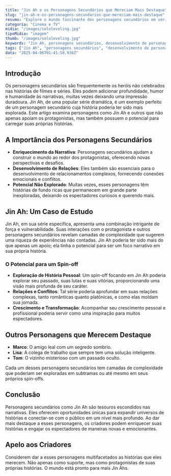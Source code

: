 ```yaml
---
title: "Jin Ah e os Personagens Secundários que Mereciam Mais Destaque"
slug: "jin-ah-e-os-personagens-secundarios-que-mereciam-mais-destaque"
resumo: "Explore o mundo fascinante dos personagens secundários em séries e filmes, focando em Jin Ah e outros que poderiam ter tido mais tempo de tela e desenvolvimento. Descubra como esses personagens enriquecem as narrativas e por que merecem mais atenção."
categoria: "Cinema e TV"
midia: "/images/sololeveling.jpg"
tipoMidia: "imagem"
thumb: "/images/sololeveling.jpg"
keywords: "Jin Ah, personagens secundários, desenvolvimento de personagem, narrativa, spin-off, séries e filmes, potencial de personagem, histórias não contadas"
tags: ["Jin Ah", "personagens secundários", "desenvolvimento de personagem", "narrativa", "spin-off", "séries e filmes", "potencial de personagem", "histórias não contadas"]
data: "2025-04-06T01:41:50.936Z"
---
```


## Introdução

Os personagens secundários são frequentemente os heróis não celebrados nas histórias de filmes e séries. Eles podem adicionar profundidade, humor e humanidade às narrativas, muitas vezes deixando uma impressão duradoura. Jin Ah, de uma popular série dramática, é um exemplo perfeito de um personagem secundário cuja história poderia ter sido mais explorada. Este artigo examina personagens como Jin Ah e outros que não apenas apoiam os protagonistas, mas também possuem o potencial para carregar suas próprias histórias.

## A Importância dos Personagens Secundários

- **Enriquecimento da Narrativa**: Personagens secundários ajudam a construir o mundo ao redor dos protagonistas, oferecendo novas perspectivas e desafios.
- **Desenvolvimento de Relações**: Eles também são essenciais para o desenvolvimento de relacionamentos complexos, fornecendo conexões emocionais e conflitos.
- **Potencial Não Explorado**: Muitas vezes, esses personagens têm histórias de fundo ricas que permanecem em grande parte inexploradas, deixando os espectadores curiosos e querendo mais.

## Jin Ah: Um Caso de Estudo

Jin Ah, em sua série específica, apresenta uma combinação intrigante de força e vulnerabilidade. Suas interações com o protagonista e outros personagens secundários revelam camadas de complexidade que sugerem uma riqueza de experiências não contadas. Jin Ah poderia ter sido mais do que apenas um apoio; ela tinha o potencial para ser um foco narrativo em sua própria história.

### O Potencial para um Spin-off

- **Exploração de História Pessoal**: Um spin-off focando em Jin Ah poderia explorar seu passado, suas lutas e suas vitórias, proporcionando uma visão mais profunda de seu caráter.
- **Relações e Conflitos**: Tal série poderia aprofundar em suas relações complexas, tanto românticas quanto platônicas, e como elas moldam sua jornada.
- **Crescimento e Transformação**: Acompanhar seu crescimento pessoal e profissional poderia servir como uma inspiração para muitos espectadores.

## Outros Personagens que Merecem Destaque

- **Marco**: O amigo leal com um segredo sombrio.
- **Lisa**: A colega de trabalho que sempre tem uma solução inteligente.
- **Tom**: O vizinho misterioso com um passado oculto.

Cada um desses personagens secundários tem camadas de complexidade que poderiam ser exploradas em subtramas ou até mesmo em seus próprios spin-offs.

## Conclusão

Personagens secundários como Jin Ah são tesouros escondidos nas narrativas. Eles oferecem oportunidades únicas para expandir universos de histórias e conectar-se com o público em um nível mais profundo. Ao dar mais destaque a esses personagens, os criadores podem enriquecer suas histórias e engajar os espectadores de maneiras novas e emocionantes.

## Apelo aos Criadores

Considerem dar a esses personagens multifacetados as histórias que eles merecem. Não apenas como suporte, mas como protagonistas de suas próprias histórias. O mundo está pronto para mais Jin Ahs.